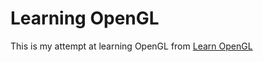 # Learning OpenGL

This is my attempt at learning OpenGL from [Learn OpenGL](https://learnopengl.com/)
